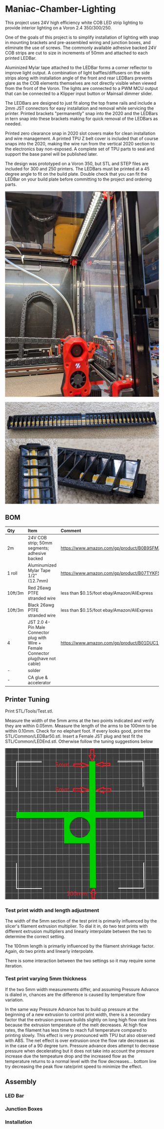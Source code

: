 # Maniac-Chamber-Lighting

This project uses 24V high efficiency white COB LED strip lighting to provide interior lighting on a Voron 2.4 350/300/250.

One of the goals of this project is to simplify installation of lighting with snap in mounting brackets and pre-assembled wiring and junction boxes, and eliminate the use of screws. The commonly available adhesive backed 24V COB strips are cut to size in increments of 50mm and attached to each printed LEDBar.  

Aluminized Mylar tape attached to the LEDBar forms a corner reflector to improve light output. A combination of light baffles/diffusers on the side strips along with installation angle of the front and rear LEDBars prevents glare as the COB elements themselves are not directly visible when viewed from the front of the Voron.  The lights are connected to a PWM MCU output that can be connected to a Klipper input button or Mainsail dimmer slider.  

The LEDBars are designed to just fit along the top frame rails and include a 2mm JST connectors for easy installation and removal while servicing the printer.  Printed brackets "permanently" snap into the 2020 and the LEDBars in tern snap into these brackets making for quick removal of the LEDBars as needed.

Printed zero clearance snap in 2020 slot covers make for clean installation and wire management. 
A printed TPU Z belt cover is included that of course snaps into the 2020, making the wire run from the vertical 2020 section to the electronics bay non-exposed.  A complete set of TPU parts to seal and support the base panel will be published later.

The design was prototyped on a Voron 350, but STL and STEP files are included for 300 and 250 printers.  The LEDBars must be printed at a 45 degree angle to fit on the build plate.  Double check that you can fit the LEDBar on your build plate before committing to the project and ordering parts.


![](https://github.com/VoronManiac/Maniac-Chamber-Lighting/blob/main/Image/PXL_20230319_191023708.jpg?raw=true)

![](https://github.com/VoronManiac/Maniac-Chamber-Lighting/blob/main/Image/Composite1.jpg?raw=true)

## BOM
| Qty        | Item           | Comment |
|:------------- |:------------- |:----- |
| 2m           | 24V COB strip; 50mm segments; adhesive backed | https://www.amazon.com/gp/product/B0B9SFMZ1L  |
| 1 roll  | Aluminumized Mylar Tape 1/2" (12.7mm) |  https://www.amazon.com/gp/product/B07TYKFS8K  |
| 10ft/3m      | Red 26awg PTFE stranded wire | less than $0.15/foot  ebay/Amazon/AliExpress |
| 10ft/3m      | Black 26awg PTFE stranded wire | less than $0.15/foot  ebay/Amazon/AliExpress |
| 4 | JST 2.0 4-Pin Male Connector plug with Wire + Female Connector plug(have not cable) |   https://www.amazon.com/gp/product/B01DUC1S7S |
| - | solder | |
| - | CA glue & accelerator | |


## Printer Tuning
Print STL/Tools/Test.stl.  

Measure the width of the 5mm arms at the two points indicated and verify they are within 0.05mm.  Measure the length of the arms to be 100mm to be within 0.10mm.  Check for no elephant foot.  If every looks good, print the STL/Common/LEDBar50.stl.   Insert a Female JST plug and test fit the STL/Common/LEDEnd.stl.  Otherwise follow the tuning suggestions below

![](https://github.com/VoronManiac/Maniac-Chamber-Lighting/blob/main/Image/TestPrint.jpg?raw=true)

### Test print width and length adjustment

The width of the 5mm section of the test print is primarily influenced by the slicer's filament extrusion multiplier.  To dial it in, do two test prints with different extrusion multipliers and linearly interpolate between the two to determine the correct setting.  

The 100mm length is primarliy influenced by the filament shrinkage factor.  Again, do two prints and linearly interpolate.

There is some interaction between the two settings so it may require some iteration.

### Test print varying 5mm thickness

If the two 5mm width measurements differ, and assuming Pressure Advance is dialed in, chances are the difference is caused by temperature flow variation.

In the same way Pressure Advance has to build up pressure at the beginning of a new extrusion to control print width, there is a secondary factor that the extrusion pressure builds slightly on long high flow rate lines because the extrusion temperature of the melt decreases. At high flow rates, the filament has less time to reach full temperature compared to printing slowly.  This effect is very pronounced with TPU but also observed with ABS.  The net effect is over extrusion once the flow rate decreases as in the case of a 90 degree turn.  Pressure advance does attempt to decrease pressure when decelerating but it does not take into account the pressure increase due the tempeature drop and the increased flow as the temperature returns to a normal level with the flow decreases...  bottom line try decreasing the peak flow rate/print speed to minimize the effect. 





## Assembly
### LED Bar
### Junction Boxes
### Installation
